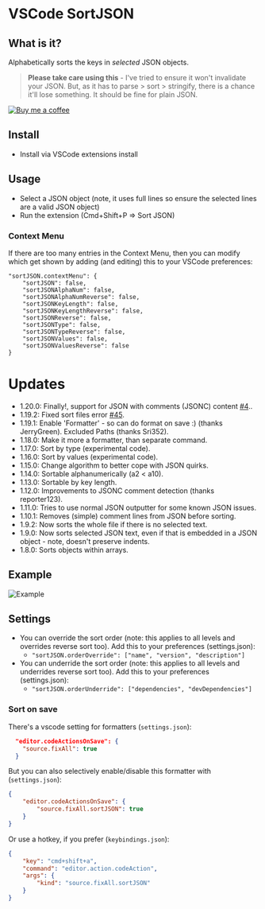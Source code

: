 # VSCode SortJSON

## What is it?

Alphabetically sorts the keys in _selected_ JSON objects.

> **Please take care using this** - I've tried to ensure it won't invalidate your JSON. But, as it has to parse > sort > stringify, there is a chance it'll lose something. It should be fine for plain JSON.

<a target="_blank" href="https://www.buymeacoffee.com/richie5um"><img src="resources/buymeacoffee.png" alt="Buy me a coffee"></a>

## Install

-   Install via VSCode extensions install

## Usage

-   Select a JSON object (note, it uses full lines so ensure the selected lines are a valid JSON object)
-   Run the extension (Cmd+Shift+P => Sort JSON)

### Context Menu

If there are too many entries in the Context Menu, then you can modify which get shown by adding (and editing) this to your VSCode preferences:

    "sortJSON.contextMenu": {
        "sortJSON": false,
        "sortJSONAlphaNum": false,
        "sortJSONAlphaNumReverse": false,
        "sortJSONKeyLength": false,
        "sortJSONKeyLengthReverse": false,
        "sortJSONReverse": false,
        "sortJSONType": false,
        "sortJSONTypeReverse": false,
        "sortJSONValues": false,
        "sortJSONValuesReverse": false
    }

# Updates

-   1.20.0: Finally!, support for JSON with comments (JSONC) content [#4](https://github.com/richie5um/vscode-sort-json/issues/4)..
-   1.19.2: Fixed sort files error [#45](https://github.com/richie5um/vscode-sort-json/issues/45).
-   1.19.1: Enable 'Formatter' - so can do format on save :) (thanks JerryGreen). Excluded Paths (thanks Sri352).
-   1.18.0: Make it more a formatter, than separate command.
-   1.17.0: Sort by type (experimental code).
-   1.16.0: Sort by values (experimental code).
-   1.15.0: Change algorithm to better cope with JSON quirks.
-   1.14.0: Sortable alphanumerically (a2 < a10).
-   1.13.0: Sortable by key length.
-   1.12.0: Improvements to JSONC comment detection (thanks reporter123).
-   1.11.0: Tries to use normal JSON outputter for some known JSON issues.
-   1.10.1: Removes (simple) comment lines from JSON before sorting.
-   1.9.2: Now sorts the whole file if there is no selected text.
-   1.9.0: Now sorts selected JSON text, even if that is embedded in a JSON object - note, doesn't preserve indents.
-   1.8.0: Sorts objects within arrays.

## Example

![Example](resources/usage.gif)

## Settings

-   You can override the sort order (note: this applies to all levels and overrides reverse sort too). Add this to your preferences (settings.json):
    -   `"sortJSON.orderOverride": ["name", "version", "description"]`
-   You can underride the sort order (note: this applies to all levels and underrides reverse sort too). Add this to your preferences (settings.json):
    -   `"sortJSON.orderUnderride": ["dependencies", "devDependencies"]`

### Sort on save

There's a vscode setting for formatters (`settings.json`):

```json
  "editor.codeActionsOnSave": {
    "source.fixAll": true
  }
```

But you can also selectively enable/disable this formatter with (`settings.json`):

```json
{
    "editor.codeActionsOnSave": {
        "source.fixAll.sortJSON": true
    }
}
```

Or use a hotkey, if you prefer (`keybindings.json`):

```json
{
    "key": "cmd+shift+a",
    "command": "editor.action.codeAction",
    "args": {
        "kind": "source.fixAll.sortJSON"
    }
}
```

